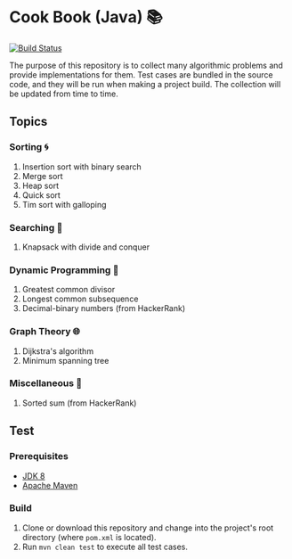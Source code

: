 # Cook Book (Java) :books:
[![Build Status](https://travis-ci.org/Kairn/cook-book-java.svg?branch=master)](https://travis-ci.org/Kairn/cook-book-java)

The purpose of this repository is to collect many algorithmic problems and provide implementations for them. Test cases are bundled in the source code, and they will be run when making a project build. The collection will be updated from time to time.

## Topics
### Sorting :cyclone:
1. Insertion sort with binary search
2. Merge sort
3. Heap sort
4. Quick sort
5. Tim sort with galloping

### Searching :mag_right:
1. Knapsack with divide and conquer

### Dynamic Programming :rocket:
1. Greatest common divisor
2. Longest common subsequence
3. Decimal-binary numbers (from HackerRank)

### Graph Theory :globe_with_meridians:
1. Dijkstra's algorithm
2. Minimum spanning tree

### Miscellaneous :balloon:
1. Sorted sum (from HackerRank)

## Test
### Prerequisites
* [JDK 8](https://www.oracle.com/technetwork/java/javase/downloads/jdk8-downloads-2133151.html)
* [Apache Maven](https://maven.apache.org/download.cgi)

### Build
1. Clone or download this repository and change into the project's root directory (where `pom.xml` is located).
2. Run `mvn clean test` to execute all test cases.
